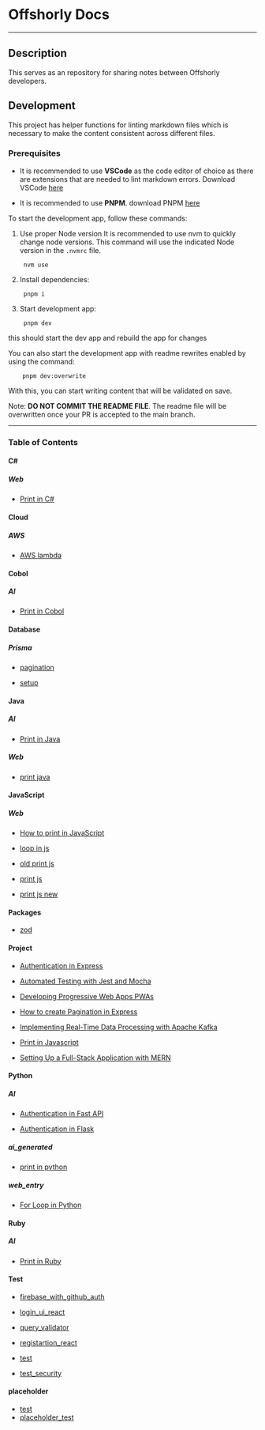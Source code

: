 # Offshorly Docs

---

## Description

This serves as an repository for sharing notes between Offshorly developers.

## Development

This project has helper functions for linting markdown files which is necessary to make the content consistent across different files.

### Prerequisites

- It is recommended to use **VSCode** as the code editor of choice as there are extensions that are needed to lint markdown errors. Download VSCode [here](https://code.visualstudio.com/download)

- It is recommended to use **PNPM**. download PNPM [here](https://pnpm.io/installation)

To start the development app, follow these commands:

1. Use proper Node version
    It is recommended to use nvm to quickly change node versions. This command will use the indicated Node version in the `.nvmrc` file.

        nvm use

2. Install dependencies:

        pnpm i

3. Start development app:

        pnpm dev

this should start the dev app and rebuild the app for changes

You can also start the development app with readme rewrites enabled by using the command:

        pnpm dev:overwrite

With this, you can start writing content that will be validated on save.

Note: **DO NOT COMMIT THE README FILE**. The readme file will be overwritten once your PR is accepted to the main branch.

---

### Table of Contents

#### C\#

##### _Web_

- [Print in C#](https://github.com/jasonoffshorlydev/offshorly-docs/tree/main/content/C#/Web/Print%20in%20C#%20(74d2fdc6-588b-4805-8423-204dd562b056).md)

#### Cloud

##### _AWS_

- [AWS lambda](https://github.com/jasonoffshorlydev/offshorly-docs/tree/main/content/Cloud/AWS/AWS%20lambda.md)

#### Cobol

##### _AI_

- [Print in Cobol](https://github.com/jasonoffshorlydev/offshorly-docs/tree/main/content/Cobol/AI/Print%20in%20Cobol%20(52a3a887-57f6-4a8b-991f-04422abc7b67).md)

#### Database

##### _Prisma_

- [pagination](https://github.com/jasonoffshorlydev/offshorly-docs/tree/main/content/Database/Prisma/pagination.md)

- [setup](https://github.com/jasonoffshorlydev/offshorly-docs/tree/main/content/Database/Prisma/setup.md)

#### Java

##### _AI_

- [Print in Java](https://github.com/jasonoffshorlydev/offshorly-docs/tree/main/content/Java/AI/Print%20in%20Java%20(7ca999d6-e61a-4395-8904-e797d10dbbd5).md)

##### _Web_

- [print java](https://github.com/jasonoffshorlydev/offshorly-docs/tree/main/content/Java/Web/print%20java%20(1517effa-e2a4-407c-9746-0cb0f5d9d39a).md)

#### JavaScript

##### _Web_

- [How to print in JavaScript](https://github.com/jasonoffshorlydev/offshorly-docs/tree/main/content/JavaScript/Web/How%20to%20print%20in%20JavaScript%20(8b9cdf19-2afb-4b31-9654-46ae5bfff857).md)

- [loop in js](https://github.com/jasonoffshorlydev/offshorly-docs/tree/main/content/JavaScript/Web/loop%20in%20js%20(5313e538-0700-400b-b971-4b3889935626).md)

- [old print js](https://github.com/jasonoffshorlydev/offshorly-docs/tree/main/content/JavaScript/Web/old%20print%20js%20(41ce007b-2614-4627-b79e-42a9f8d2846c).md)

- [print js](https://github.com/jasonoffshorlydev/offshorly-docs/tree/main/content/JavaScript/Web/print%20js%20(ad6a3fc3-ab3a-4129-9da6-f268a68a8c90).md)

- [print js new](https://github.com/jasonoffshorlydev/offshorly-docs/tree/main/content/JavaScript/Web/print%20js%20new%20(6925cf84-17e9-4b65-8a1e-b63209283120).md)

#### Packages

- [zod](https://github.com/jasonoffshorlydev/offshorly-docs/tree/main/content/Packages/zod.md)

#### Project

- [Authentication in Express](https://github.com/jasonoffshorlydev/offshorly-docs/tree/main/content/Project/Authentication%20in%20Express.md)

- [Automated Testing with Jest and Mocha](https://github.com/jasonoffshorlydev/offshorly-docs/tree/main/content/Project/Automated%20Testing%20with%20Jest%20and%20Mocha.md)

- [Developing Progressive Web Apps PWAs](https://github.com/jasonoffshorlydev/offshorly-docs/tree/main/content/Project/Developing%20Progressive%20Web%20Apps%20PWAs.md)

- [How to create Pagination in Express](https://github.com/jasonoffshorlydev/offshorly-docs/tree/main/content/Project/How%20to%20create%20Pagination%20in%20Express.md)

- [Implementing Real-Time Data Processing with Apache Kafka](https://github.com/jasonoffshorlydev/offshorly-docs/tree/main/content/Project/Implementing%20Real-Time%20Data%20Processing%20with%20Apache%20Kafka.md)

- [Print in Javascript](https://github.com/jasonoffshorlydev/offshorly-docs/tree/main/content/Project/Print%20in%20Javascript.md)

- [Setting Up a Full-Stack Application with MERN](https://github.com/jasonoffshorlydev/offshorly-docs/tree/main/content/Project/Setting%20Up%20a%20Full-Stack%20Application%20with%20MERN.md)

#### Python

##### _AI_

- [Authentication in Fast API](https://github.com/jasonoffshorlydev/offshorly-docs/tree/main/content/Python/AI/Authentication%20in%20Fast%20API%20(2d561039-980c-4897-b1f5-fbc69f42875f).md)

- [Authentication in Flask](https://github.com/jasonoffshorlydev/offshorly-docs/tree/main/content/Python/AI/Authentication%20in%20Flask%20(d7611187-7f84-482b-8f61-d484b4eaf3ca).md)

##### _ai_generated_

- [print in python](https://github.com/jasonoffshorlydev/offshorly-docs/tree/main/content/Python/ai_generated/print%20in%20python%20(9511d8ee-36e9-48fc-add9-33f99f2cfc43).md)

##### _web_entry_

- [For Loop in Python](https://github.com/jasonoffshorlydev/offshorly-docs/tree/main/content/Python/web_entry/For%20Loop%20in%20Python%20(4ddbd0b0-004b-4bf2-9e6a-76f12aa4a208).md)

#### Ruby

##### _AI_

- [Print in Ruby](https://github.com/jasonoffshorlydev/offshorly-docs/tree/main/content/Ruby/AI/Print%20in%20Ruby%20(b508a80c-07ec-4c9a-ba06-efe981c2168e).md)

#### Test

- [firebase_with_github_auth](https://github.com/jasonoffshorlydev/offshorly-docs/tree/main/content/Test/firebase_with_github_auth.md)

- [login_ui_react](https://github.com/jasonoffshorlydev/offshorly-docs/tree/main/content/Test/login_ui_react.md)

- [query_validator](https://github.com/jasonoffshorlydev/offshorly-docs/tree/main/content/Test/query_validator.md)

- [registartion_react](https://github.com/jasonoffshorlydev/offshorly-docs/tree/main/content/Test/registartion_react.md)

- [test](https://github.com/jasonoffshorlydev/offshorly-docs/tree/main/content/Test/test.md)

- [test_security](https://github.com/jasonoffshorlydev/offshorly-docs/tree/main/content/Test/test_security.md)

#### placeholder

- [test](https://github.com/jasonoffshorlydev/offshorly-docs/tree/main/content/placeholder/test.md)
- [placeholder_test](https://github.com/jasonoffshorlydev/offshorly-docs/tree/main/content/placeholder_test.md)
  